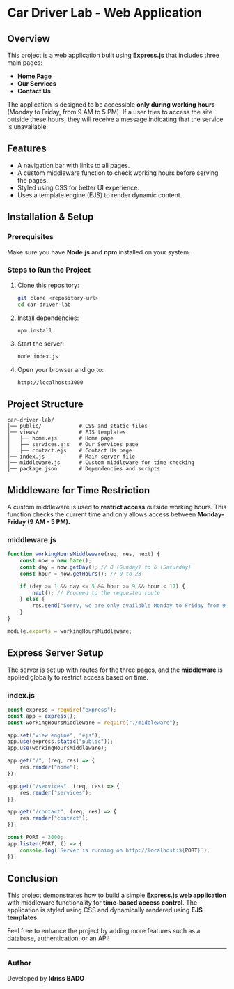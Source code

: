 # Car Driver Lab - Web Application

## Overview
This project is a web application built using **Express.js** that includes three main pages:

- **Home Page**
- **Our Services**
- **Contact Us**

The application is designed to be accessible **only during working hours** (Monday to Friday, from 9 AM to 5 PM). If a user tries to access the site outside these hours, they will receive a message indicating that the service is unavailable.

## Features
- A navigation bar with links to all pages.
- A custom middleware function to check working hours before serving the pages.
- Styled using CSS for better UI experience.
- Uses a template engine (EJS) to render dynamic content.

## Installation & Setup

### Prerequisites
Make sure you have **Node.js** and **npm** installed on your system.

### Steps to Run the Project
1. Clone this repository:
   ```sh
   git clone <repository-url>
   cd car-driver-lab
   ```
2. Install dependencies:
   ```sh
   npm install
   ```
3. Start the server:
   ```sh
   node index.js
   ```
4. Open your browser and go to:
   ```
   http://localhost:3000
   ```

## Project Structure
```
car-driver-lab/
│── public/            # CSS and static files
│── views/             # EJS templates
│   ├── home.ejs       # Home page
│   ├── services.ejs   # Our Services page
│   ├── contact.ejs    # Contact Us page
│── index.js           # Main server file
│── middleware.js      # Custom middleware for time checking
│── package.json       # Dependencies and scripts
```

## Middleware for Time Restriction
A custom middleware is used to **restrict access** outside working hours. This function checks the current time and only allows access between **Monday-Friday (9 AM - 5 PM).**

### **middleware.js**
```javascript
function workingHoursMiddleware(req, res, next) {
    const now = new Date();
    const day = now.getDay(); // 0 (Sunday) to 6 (Saturday)
    const hour = now.getHours(); // 0 to 23

    if (day >= 1 && day <= 5 && hour >= 9 && hour < 17) {
        next(); // Proceed to the requested route
    } else {
        res.send("Sorry, we are only available Monday to Friday from 9 AM to 5 PM.");
    }
}

module.exports = workingHoursMiddleware;
```

## Express Server Setup
The server is set up with routes for the three pages, and the **middleware** is applied globally to restrict access based on time.

### **index.js**
```javascript
const express = require("express");
const app = express();
const workingHoursMiddleware = require("./middleware");

app.set("view engine", "ejs");
app.use(express.static("public"));
app.use(workingHoursMiddleware);

app.get("/", (req, res) => {
    res.render("home");
});

app.get("/services", (req, res) => {
    res.render("services");
});

app.get("/contact", (req, res) => {
    res.render("contact");
});

const PORT = 3000;
app.listen(PORT, () => {
    console.log(`Server is running on http://localhost:${PORT}`);
});
```

## Conclusion
This project demonstrates how to build a simple **Express.js web application** with middleware functionality for **time-based access control**. The application is styled using CSS and dynamically rendered using **EJS templates**.

Feel free to enhance the project by adding more features such as a database, authentication, or an API!

---

### Author
Developed by **Idriss BADO**
